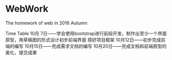 # WebWork
The homework of web in 2016 Autumn

Time Table
10月 7日——学会使用bootstrap进行前段开发，制作出至少一个界面原型，用草稿图的形式设计初步前端界面
		  搭好项目框架
10月12日——初步完成前端的编写
10月15日——完成需求文档的编写
10月20日——完成文档和前端原型的美化，提交成果
